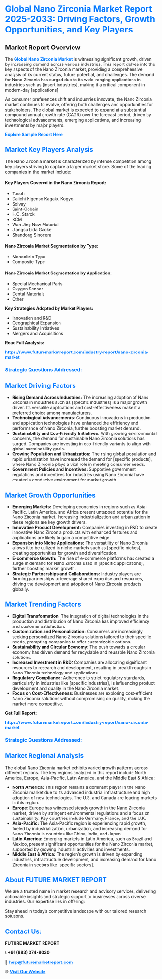 <h1 style="color: #007BFF;">Global Nano Zirconia Market Report 2025-2033: Driving Factors, Growth Opportunities, and Key Players</h1>

<section id="overview">
<h2>Market Report Overview</h2>
<p>The <a href="https://www.futuremarketreport.com/industry-report/nano-zirconia-market" style="color: #007BFF; text-decoration: none;"><strong>Global Nano Zirconia Market</strong></a> is witnessing significant growth, driven by increasing demand across various industries. This report delves into the key aspects of the Nano Zirconia market, providing a comprehensive analysis of its current status, future potential, and challenges. The demand for Nano Zirconia has surged due to its wide-ranging applications in industries such as [insert industries], making it a critical component in modern-day [applications].</p>
<p>As consumer preferences shift and industries innovate, the Nano Zirconia market continues to evolve, offering both challenges and opportunities for stakeholders. The global market is expected to expand at a substantial compound annual growth rate (CAGR) over the forecast period, driven by technological advancements, emerging applications, and increasing investments by major players.</p>
</section>

<section id="overview">
<p><a href="https://www.futuremarketreport.com/request-sample/reportId=46838" style="color: #007BFF; text-decoration: none;"><strong>Explore Sample Report Here</strong></a></p>
</section>

<section id="key-players">
<h2 style="color: #007BFF;">Market Key Players Analysis</h2>
<p>The Nano Zirconia market is characterized by intense competition among key players striving to capture a larger market share. Some of the leading companies in the market include:</p>
<h4>Key Players Covered in the Nano Zirconia Report:</h4>
<ul><li>Tosoh</li><li>Daiichi Kigenso Kagaku Kogyo</li><li>Solvay</li><li>Saint-Gobain</li><li>H.C. Starck</li><li>KCM</li><li>Wan Jing New Material</li><li>Jiangsu Lida Gaoke</li><li>Shandong Sinocera</li></ul>
<h4>Nano Zirconia Market Segmentation by Type:</h4>
<ul><li>Monoclinic Type</li><li>Composite Type</li></ul>

<h4>Nano Zirconia Market Segmentation by Application:</h4>
<ul><li>Special Mechanical Parts</li><li>Oxygen Sensor</li><li>Dental Materials</li><li>Other</li></ul>
<p><strong>Key Strategies Adopted by Market Players:</strong></p>
<ul>
<li>Innovation and R&D</li>
<li>Geographical Expansion</li>
<li>Sustainability Initiatives</li>
<li>Mergers and Acquisitions</li>
</ul>
</section>

<section>
<p><strong>Read Full Analysis: </strong></p><a href="https://www.futuremarketreport.com/industry-report/nano-zirconia-market" style="color: #007BFF; text-decoration: none;"><strong>https://www.futuremarketreport.com/industry-report/nano-zirconia-market</strong></a>
<h3 style="color: #007BFF;">Strategic Questions Addressed:</h3>
</section>

<section id="driving-factors">
<h2 style="color: #007BFF;">Market Driving Factors</h2>
<ul>
<li><strong>Rising Demand Across Industries:</strong> The increasing adoption of Nano Zirconia in industries such as [specific industries] is a major growth driver. Its versatile applications and cost-effectiveness make it a preferred choice among manufacturers.</li>
<li><strong>Technological Advancements:</strong> Continuous innovations in production and application technologies have enhanced the efficiency and performance of Nano Zirconia, further boosting market demand.</li>
<li><strong>Sustainability and Eco-Friendly Initiatives:</strong> With growing environmental concerns, the demand for sustainable Nano Zirconia solutions has surged. Companies are investing in eco-friendly variants to align with global sustainability goals.</li>
<li><strong>Growing Population and Urbanization:</strong> The rising global population and rapid urbanization have increased the demand for [specific products], where Nano Zirconia plays a vital role in meeting consumer needs.</li>
<li><strong>Government Policies and Incentives:</strong> Supportive government regulations and incentives for industries using Nano Zirconia have created a conducive environment for market growth.</li>
</ul>
</section>

<section id="growth-opportunities">
<h2 style="color: #007BFF;">Market Growth Opportunities</h2>
<ul>
<li><strong>Emerging Markets:</strong> Developing economies in regions such as Asia-Pacific, Latin America, and Africa present untapped potential for the Nano Zirconia market. Increasing industrialization and urbanization in these regions are key growth drivers.</li>
<li><strong>Innovative Product Development:</strong> Companies investing in R&D to create innovative Nano Zirconia products with enhanced features and applications are likely to gain a competitive edge.</li>
<li><strong>Expansion into Niche Applications:</strong> The versatility of Nano Zirconia allows it to be utilized in niche markets such as [specific niches], creating opportunities for growth and diversification.</li>
<li><strong>E-commerce Growth:</strong> The rise of e-commerce platforms has created a surge in demand for Nano Zirconia used in [specific applications], further boosting market growth.</li>
<li><strong>Strategic Partnerships and Collaborations:</strong> Industry players are forming partnerships to leverage shared expertise and resources, driving the development and adoption of Nano Zirconia products globally.</li>
</ul>
</section>

<section id="trending-factors">
<h2 style="color: #007BFF;">Market Trending Factors</h2>
<ul>
<li><strong>Digital Transformation:</strong> The integration of digital technologies in the production and distribution of Nano Zirconia has improved efficiency and customer satisfaction.</li>
<li><strong>Customization and Personalization:</strong> Consumers are increasingly seeking personalized Nano Zirconia solutions tailored to their specific needs, prompting companies to offer customizable options.</li>
<li><strong>Sustainability and Circular Economy:</strong> The push towards a circular economy has driven demand for recyclable and reusable Nano Zirconia solutions.</li>
<li><strong>Increased Investment in R&D:</strong> Companies are allocating significant resources to research and development, resulting in breakthroughs in Nano Zirconia technology and applications.</li>
<li><strong>Regulatory Compliance:</strong> Adherence to strict regulatory standards, particularly in industries like [specific industries], is influencing product development and quality in the Nano Zirconia market.</li>
<li><strong>Focus on Cost-Effectiveness:</strong> Businesses are exploring cost-efficient Nano Zirconia solutions without compromising on quality, making the market more competitive.</li>
</ul>
</section>

<section>
<p><strong>Get Full Report: </strong></p><a href="https://www.futuremarketreport.com/industry-report/nano-zirconia-market" style="color: #007BFF; text-decoration: none;"><strong>https://www.futuremarketreport.com/industry-report/nano-zirconia-market</strong></a>
<h3 style="color: #007BFF;">Strategic Questions Addressed:</h3>
</section>


<section id="regional-analysis">
<h2 style="color: #007BFF;">Market Regional Analysis</h2>
<p>The global Nano Zirconia market exhibits varied growth patterns across different regions. The key regions analyzed in this report include North America, Europe, Asia-Pacific, Latin America, and the Middle East & Africa:</p>
<ul>
<li><strong>North America:</strong> This region remains a dominant player in the Nano Zirconia market due to its advanced industrial infrastructure and high adoption of new technologies. The U.S. and Canada are leading markets in this region.</li>
<li><strong>Europe:</strong> Europe has witnessed steady growth in the Nano Zirconia market, driven by stringent environmental regulations and a focus on sustainability. Key countries include Germany, France, and the U.K.</li>
<li><strong>Asia-Pacific:</strong> The Asia-Pacific region is experiencing rapid growth, fueled by industrialization, urbanization, and increasing demand for Nano Zirconia in countries like China, India, and Japan.</li>
<li><strong>Latin America:</strong> Emerging markets in Latin America, such as Brazil and Mexico, present significant opportunities for the Nano Zirconia market, supported by growing industrial activities and investments.</li>
<li><strong>Middle East & Africa:</strong> The region’s growth is driven by expanding industries, infrastructure development, and increasing demand for Nano Zirconia in sectors like [specific sectors].</li>
</ul>
</section>

<footer>
<h2 style="color: #007BFF;">About FUTURE MARKET REPORT</h2>
<p>We are a trusted name in market research and advisory services, delivering actionable insights and strategic support to businesses across diverse industries. Our expertise lies in offering:</p>

<p>Stay ahead in today’s competitive landscape with our tailored research solutions.</p>

<h2 style="color: #007BFF;">Contact Us:</h2>
<p><strong>FUTURE MARKET REPORT</strong></p>
<p>📞 <strong>+91 (883) 074-8030</strong></p>
<p>📧 <strong><a href="mailto:help@futuremarketreport.com" style="color: #007BFF;">help@futuremarketreport.com</a></strong></p>
<p>🌐 <strong><a href="https://www.futuremarketreport.com/" style="color: #007BFF;">Visit Our Website</a></strong></p>
</footer>